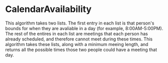 # CalendarAvailability
This algorithm takes two lists. The first entry in each list is that person's bounds for when they are avaliable in a day (for example, 8:00AM-5:00PM).
The rest of the entires in each list are meetings that each person has already scheduled, and therefore cannot meet during these times.
This algorithm takes these lists, along with a minimum meeing length, and returns all the possible times those two people could have a meeting that day.
